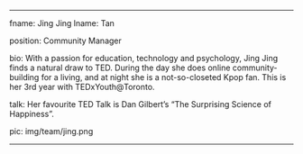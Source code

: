 ---

fname: Jing Jing 
lname: Tan

position: Community Manager

bio: With a passion for education, technology and psychology, Jing Jing finds a natural draw to TED. During the day she does online community-building for a living, and at night she is a not-so-closeted Kpop fan. This is her 3rd year with TEDxYouth@Toronto.

talk: Her favourite TED Talk is Dan Gilbert’s “The Surprising Science of Happiness”.

pic:  img/team/jing.png

---